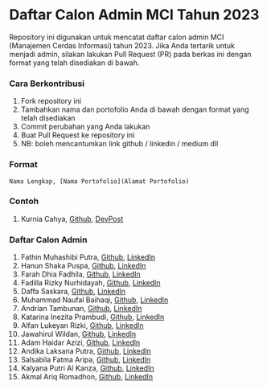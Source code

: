 # Daftar Calon Admin MCI Tahun 2023

Repository ini digunakan untuk mencatat daftar calon admin MCI (Manajemen Cerdas Informasi) tahun 2023. Jika Anda tertarik untuk menjadi admin, silakan lakukan Pull Request (PR) pada berkas ini dengan format yang telah disediakan di bawah.

### Cara Berkontribusi
1. Fork repository ini
2. Tambahkan nama dan portofolio Anda di bawah dengan format yang telah disediakan
3. Commit perubahan yang Anda lakukan
4. Buat Pull Request ke repository ini
5. NB: boleh mencantumkan link github / linkedin / medium dll

### Format
```
Nama Lengkap, [Nama Portofolio](Alamat Portofolio)
```

### Contoh 
1. Kurnia Cahya, [Github](https://github.com/kurniacf), [DevPost](https://devpost.com/kurniacf?ref_content=user-portfolio&ref_feature=portfolio&ref_medium=global-nav)

### Daftar Calon Admin

1.  Fathin Muhashibi Putra, [Github](https://github.com/fathinmputra), [LinkedIn](https://www.linkedin.com/in/fathinmp/)</br>
2.  Hanun Shaka Puspa, [Github](https://github.com/borednuna), [LinkedIn](https://www.linkedin.com/in/hanunshaka/)</br>
3.  Farah Dhia Fadhila, [Github](https://github.com/farah-dhiaf), [LinkedIn](https://www.linkedin.com/in/farah-dhia-fadhila-03426a219/)</br>
4.  Fadilla Rizky Nurhidayah, [Github](https://github.com/fadillaarn), [Linkedln](https://www.linkedin.com/in/fadilla-rizky-663b54252/)</br>
5.  Daffa Saskara, [Github](https://github.com/daffasas), [Linkedln](https://www.linkedin.com/in/daffa-saskara-0379a2229/)</br>
6.  Muhammad Naufal Baihaqi, [Github](https://github.com/naufalqii16), [LinkedIn](https://www.linkedin.com/in/muhammad-naufal-baihaqi/)</br>
7.  Andrian Tambunan, [Github](https://github.com/AndrianTambunan), [LinkedIn](https://www.linkedin.com/in/andrian-tambunan-58139323a/)</br>
8.  Katarina Inezita Prambudi, [Github](https://github.com/katarinainezita), [LinkedIn](https://id.linkedin.com/in/katarinainezita/)</br>
9.  Alfan Lukeyan Rizki, [Github](https://github.com/AlfanLukeyan), [Linkedln](https://www.linkedin.com/in/alfanlukeyan/)</br>
10. Jawahirul Wildan, [Github](https://github.com/jawahirulwildan), [LinkedIn](https://www.linkedin.com/in/jawahirul-wildan-945ba4252/)</br>
11. Adam Haidar Azizi, [Github](https://github.com/HADAIZI), [Linkedln](https://www.linkedin.com/in/adam-haidar-06b5671b4/)
12. Andika Laksana Putra, [Github](https://github.com/puyul123), [LinkedIn](https://www.linkedin.com/in/andika-laksana-putra-2578b0155/)</br>
13. Salsabila Fatma Aripa, [Github](https://github.com/bilaaripa), [LinkedIn](https://www.linkedin.com/in/salsabila-fatma-aripa-5ba15a220/)</br>
14. Kalyana Putri Al Kanza, [Github](https://github.com/kalyanaalk), [LinkedIn](https://www.linkedin.com/in/kalyana-putri-al-kanza-71b718252/)</br>
15. Akmal Ariq Romadhon, [Github](https://github.com/akmalariq9), [LinkedIn](https://www.linkedin.com/in/akmalariq009/)</br>
